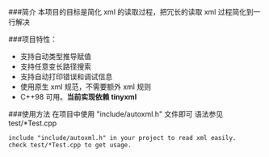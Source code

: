 ###简介
本项目的目标是简化 xml 的读取过程，把冗长的读取 xml 过程简化到一行解决

###项目特性：
* 支持自动类型推导赋值
* 支持任意变长路径搜索
* 支持自动打印错误和调试信息
* 使用原生 xml 规范，不需要额外 xml 规则
* C++98 可用。**当前实现依赖 tinyxml**

###使用方法
    在项目中使用 "include/autoxml.h" 文件即可
    语法参见 test/*Test.cpp


    include "include/autoxml.h" in your project to read xml easily.
    check test/*Test.cpp to get usage.